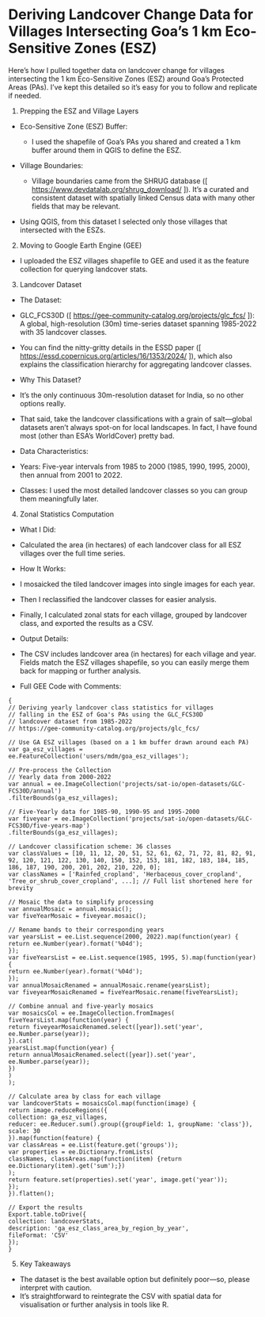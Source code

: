 # Deriving Landcover Change Data for Villages Intersecting Goa’s 1 km Eco-Sensitive Zones (ESZ)

<!--LTeX: enabled=false-->

Here’s how I pulled together data on landcover change for villages intersecting the 1 km Eco-Sensitive Zones (ESZ) around Goa’s Protected Areas (PAs). I’ve kept this detailed so it’s easy for you to follow and replicate if needed.

1. Prepping the ESZ and Village Layers

- Eco-Sensitive Zone (ESZ) Buffer:
  - I used the shapefile of Goa’s PAs you shared and created a 1 km buffer around them in QGIS to define the ESZ.
- Village Boundaries:

  - Village boundaries came from the SHRUG database ([ https://www.devdatalab.org/shrug_download/ ]). It’s a curated and consistent dataset with spatially linked Census data with many other fields that may be relevant.

- Using QGIS, from this dataset I selected only those villages that intersected with the ESZs.

2. Moving to Google Earth Engine (GEE)

- I uploaded the ESZ villages shapefile to GEE and used it as the feature collection for querying landcover stats.

3. Landcover Dataset

- The Dataset:

- GLC_FCS30D ([ https://gee-community-catalog.org/projects/glc_fcs/ ]): A global, high-resolution (30m) time-series dataset spanning 1985-2022 with 35 landcover classes.
- You can find the nitty-gritty details in the ESSD paper ([ https://essd.copernicus.org/articles/16/1353/2024/ ]), which also explains the classification hierarchy for aggregating landcover classes.

- Why This Dataset?

- It’s the only continuous 30m-resolution dataset for India, so no other options really.
- That said, take the landcover classifications with a grain of salt—global datasets aren’t always spot-on for local landscapes. In fact, I have found most (other than ESA’s WorldCover) pretty bad.

- Data Characteristics:

- Years: Five-year intervals from 1985 to 2000 (1985, 1990, 1995, 2000), then annual from 2001 to 2022.
- Classes: I used the most detailed landcover classes so you can group them meaningfully later.

4. Zonal Statistics Computation

- What I Did:

- Calculated the area (in hectares) of each landcover class for all ESZ villages over the full time series.

- How It Works:

- I mosaicked the tiled landcover images into single images for each year.
- Then I reclassified the landcover classes for easier analysis.
- Finally, I calculated zonal stats for each village, grouped by landcover class, and exported the results as a CSV.

- Output Details:

- The CSV includes landcover area (in hectares) for each village and year. Fields match the ESZ villages shapefile, so you can easily merge them back for mapping or further analysis.

- Full GEE Code with Comments:

```
{
// Deriving yearly landcover class statistics for villages
// falling in the ESZ of Goa's PAs using the GLC_FCS30D
// landcover dataset from 1985-2022
// https://gee-community-catalog.org/projects/glc_fcs/

// Use GA ESZ villages (based on a 1 km buffer drawn around each PA)
var ga_esz_villages = ee.FeatureCollection('users/mdm/goa_esz_villages');

// Pre-process the Collection
// Yearly data from 2000-2022
var annual = ee.ImageCollection('projects/sat-io/open-datasets/GLC-FCS30D/annual')
.filterBounds(ga_esz_villages);

// Five-Yearly data for 1985-90, 1990-95 and 1995-2000
var fiveyear = ee.ImageCollection('projects/sat-io/open-datasets/GLC-FCS30D/five-years-map')
.filterBounds(ga_esz_villages);

// Landcover classification scheme: 36 classes
var classValues = [10, 11, 12, 20, 51, 52, 61, 62, 71, 72, 81, 82, 91, 92, 120, 121, 122, 130, 140, 150, 152, 153, 181, 182, 183, 184, 185, 186, 187, 190, 200, 201, 202, 210, 220, 0];
var classNames = ['Rainfed_cropland', 'Herbaceous_cover_cropland', 'Tree_or_shrub_cover_cropland', ...]; // Full list shortened here for brevity

// Mosaic the data to simplify processing
var annualMosaic = annual.mosaic();
var fiveYearMosaic = fiveyear.mosaic();

// Rename bands to their corresponding years
var yearsList = ee.List.sequence(2000, 2022).map(function(year) {
return ee.Number(year).format('%04d');
});
var fiveYearsList = ee.List.sequence(1985, 1995, 5).map(function(year) {
return ee.Number(year).format('%04d');
});
var annualMosaicRenamed = annualMosaic.rename(yearsList);
var fiveyearMosaicRenamed = fiveYearMosaic.rename(fiveYearsList);

// Combine annual and five-yearly mosaics
var mosaicsCol = ee.ImageCollection.fromImages(
fiveYearsList.map(function(year) {
return fiveyearMosaicRenamed.select([year]).set('year', ee.Number.parse(year));
}).cat(
yearsList.map(function(year) {
return annualMosaicRenamed.select([year]).set('year', ee.Number.parse(year));
})
)
);

// Calculate area by class for each village
var landcoverStats = mosaicsCol.map(function(image) {
return image.reduceRegions({
collection: ga_esz_villages,
reducer: ee.Reducer.sum().group({groupField: 1, groupName: 'class'}),
scale: 30
}).map(function(feature) {
var classAreas = ee.List(feature.get('groups'));
var properties = ee.Dictionary.fromLists(
classNames, classAreas.map(function(item) {return ee.Dictionary(item).get('sum');})
);
return feature.set(properties).set('year', image.get('year'));
});
}).flatten();

// Export the results
Export.table.toDrive({
collection: landcoverStats,
description: 'ga_esz_class_area_by_region_by_year',
fileFormat: 'CSV'
});
}
```

5. Key Takeaways

- The dataset is the best available option but definitely poor—so, please interpret with caution.
- It’s straightforward to reintegrate the CSV with spatial data for visualisation or further analysis in tools like R.
